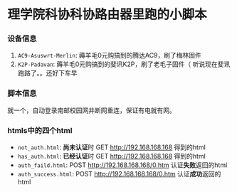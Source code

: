 # 理学院科协科协路由器里跑的小脚本

### 设备信息
1. `AC9-Asuswrt-Merlin`: 薅羊毛0元购搞到的腾达AC9，刷了梅林固件
2. `K2P-Padavan`: 薅羊毛0元购搞到的斐讯K2P，刷了老毛子固件（ 听说现在斐讯跑路了。。还好下车早

### 脚本信息

就一个，自动登录南邮校园网并断网重连，保证有电就有网。

### htmls中的四个html

- `not_auth.html`: **尚未认证**时 GET http://192.168.168.168 得到的html
- `has_auth.html`: **已经认证**时 GET http://192.168.168.168 得到的html
- `auth_faild.html`: POST http://192.168.168.168/0.htm 认证**失败**返回的html
- `auth_success.html`: POST http://192.168.168.168/0.htm 认证**成功**返回的html
